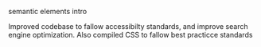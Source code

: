 semantic elements intro

Improved codebase to fallow accessibilty standards, and improve search engine optimization.
Also compiled CSS to fallow best practicce standards
